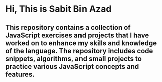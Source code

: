 # Hi, This is Sabit Bin Azad

## This repository contains a collection of JavaScript exercises and projects that I have worked on to enhance my skills and knowledge of the language. The repository includes code snippets, algorithms, and small projects to practice various JavaScript concepts and features.
